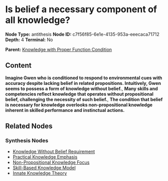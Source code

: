 # Is belief a necessary component of all knowledge?

**Node Type:** antithesis
**Node ID:** c7f56f85-6e1e-4135-953a-eeecaca71712
**Depth:** 4
**Terminal:** No

**Parent:** [Knowledge with Proper Function Condition](knowledge-with-proper-function-condition-synthesis-4f327288-5384-4083-bb47-f73bd7505a45.md)

## Content

**Imagine Gwen who is conditioned to respond to environmental cues with accuracy despite lacking belief in related propositions. Intuitively, Gwen seems to possess a form of knowledge without belief.**, **Many skills and competencies reflect knowledge that operates without propositional belief, challenging the necessity of such belief.**, **The condition that belief is necessary for knowledge overlooks non-propositional knowledge inherent in skilled performance and instinctual actions.**

## Related Nodes

### Synthesis Nodes

- [Knowledge Without Belief Requirement](knowledge-without-belief-requirement-synthesis-ee7d32c7-8710-4149-bb0a-69b6ce61586d.md)
- [Practical Knowledge Emphasis](practical-knowledge-emphasis-synthesis-3d619775-e4ed-42c9-a6aa-2c2792ca44cb.md)
- [Non-Propositional Knowledge Focus](non-propositional-knowledge-focus-synthesis-28ea2a9d-24bd-4a31-a02a-99d16c3ee938.md)
- [Skill-Based Knowledge Model](skill-based-knowledge-model-synthesis-c5d6652a-5073-46dc-be97-1b09e01d8116.md)
- [Innate Knowledge Theory](innate-knowledge-theory-synthesis-d7a381be-c141-481c-893a-53b638f8e9a6.md)
